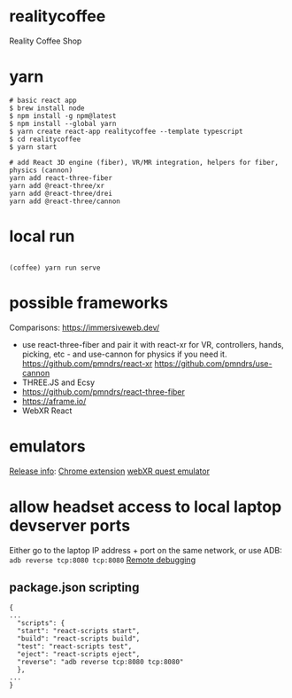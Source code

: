 # realitycoffee
Reality Coffee Shop


# yarn
```
# basic react app
$ brew install node
$ npm install -g npm@latest
$ npm install --global yarn
$ yarn create react-app realitycoffee --template typescript
$ cd realitycoffee
$ yarn start

# add React 3D engine (fiber), VR/MR integration, helpers for fiber, physics (cannon)
yarn add react-three-fiber
yarn add @react-three/xr
yarn add @react-three/drei
yarn add @react-three/cannon
```

# local run
```

(coffee) yarn run serve
```

# possible frameworks
Comparisons: https://immersiveweb.dev/
- use react-three-fiber and pair it with react-xr for VR, controllers, hands, picking, etc - and use-cannon for physics if you need it. https://github.com/pmndrs/react-xr https://github.com/pmndrs/use-cannon
- THREE.JS and Ecsy
- https://github.com/pmndrs/react-three-fiber
- https://aframe.io/
- WebXR React

# emulators
[Release info](https://blog.mozvr.com/webxr-emulator-extension/): [Chrome extension](https://chrome.google.com/webstore/detail/webxr-api-emulator/mjddjgeghkdijejnciaefnkjmkafnnje)
[webXR quest emulator](https://github.com/felixtrz/WebXRQuestEmulator)

# allow headset access to local laptop devserver ports
Either go to the laptop IP address + port on the same network, or use ADB: `adb reverse tcp:8080 tcp:8080`
[Remote debugging](https://stackoverflow.com/questions/56403318/can-i-remotely-access-web-browser-tabs-in-my-oculus-quest-oculus-go-from-a-progr)

## package.json scripting 

```
{
...
  "scripts": {
  "start": "react-scripts start",
  "build": "react-scripts build",
  "test": "react-scripts test",
  "eject": "react-scripts eject",
  "reverse": "adb reverse tcp:8080 tcp:8080"
  },
...
}
```
